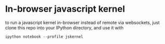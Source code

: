 # In-browser javascript kernel

to run a javascript kernel in-browser instead of remote via websockets,
just clone this repo into your IPython directory,
and use it with

    ipython notebook --profile jskernel
